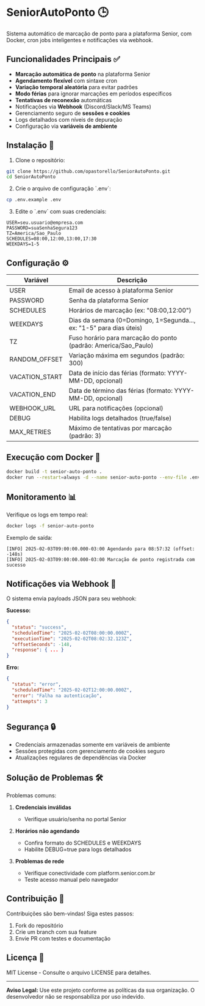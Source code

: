 # SeniorAutoPonto 🕒

Sistema automático de marcação de ponto para a plataforma Senior, com Docker, cron jobs inteligentes e notificações via webhook.

## Funcionalidades Principais ✅

- **Marcação automática de ponto** na plataforma Senior
- **Agendamento flexível** com sintaxe cron
- **Variação temporal aleatória** para evitar padrões
- **Modo férias** para ignorar marcações em períodos específicos
- **Tentativas de reconexão** automáticas
- Notificações via **Webhook** (Discord/Slack/MS Teams)
- Gerenciamento seguro de **sessões e cookies**
- Logs detalhados com níveis de depuração
- Configuração via **variáveis de ambiente**

## Instalação 🚀

1. Clone o repositório:
```bash
git clone https://github.com/opastorello/SeniorAutoPonto.git
cd SeniorAutoPonto
```

2. Crie o arquivo de configuração \`.env\`:
```bash
cp .env.example .env
```

3. Edite o \`.env\` com suas credenciais:
```env
USER=seu.usuario@empresa.com
PASSWORD=suaSenhaSegura123
TZ=America/Sao_Paulo
SCHEDULES=08:00,12:00,13:00,17:30
WEEKDAYS=1-5
```

## Configuração ⚙️

| Variável          | Descrição                                                                 |
|-------------------|---------------------------------------------------------------------------|
| USER              | Email de acesso à plataforma Senior                                      |
| PASSWORD          | Senha da plataforma Senior                                               |
| SCHEDULES         | Horários de marcação (ex: "08:00,12:00")                                 |
| WEEKDAYS          | Dias da semana (0=Domingo, 1=Segunda..., ex: "1-5" para dias úteis)      |
| TZ                | Fuso horário para marcação do ponto (padrão: America/Sao_Paulo)          |
| RANDOM_OFFSET     | Variação máxima em segundos (padrão: 300)                                |
| VACATION_START	  | Data de início das férias (formato: YYYY-MM-DD, opcional)                |
| VACATION_END	    | Data de término das férias (formato: YYYY-MM-DD, opcional)               |
| WEBHOOK_URL       | URL para notificações (opcional)                                         |
| DEBUG             | Habilita logs detalhados (true/false)                                    |
| MAX_RETRIES       | Máximo de tentativas por marcação (padrão: 3)                           |

## Execução com Docker 🐳

```bash
docker build -t senior-auto-ponto .
docker run --restart=always -d --name senior-auto-ponto --env-file .env senior-auto-ponto
```

## Monitoramento 📊

Verifique os logs em tempo real:
```bash
docker logs -f senior-auto-ponto
```

Exemplo de saída:
```
[INFO] 2025-02-03T09:00:00.000-03:00 Agendando para 08:57:32 (offset: -148s)
[INFO] 2025-02-03T09:00:00.000-03:00 Marcação de ponto registrada com sucesso
```

## Notificações via Webhook 🔔

O sistema envia payloads JSON para seu webhook:

**Sucesso:**
```json
{
  "status": "success",
  "scheduledTime": "2025-02-02T08:00:00.000Z",
  "executionTime": "2025-02-02T08:02:32.123Z",
  "offsetSeconds": -148,
  "response": { ... }
}
```

**Erro:**
```json
{
  "status": "error",
  "scheduledTime": "2025-02-02T12:00:00.000Z",
  "error": "Falha na autenticação",
  "attempts": 3
}
```

## Segurança 🔒

- Credenciais armazenadas somente em variáveis de ambiente
- Sessões protegidas com gerenciamento de cookies seguro
- Atualizações regulares de dependências via Docker

## Solução de Problemas 🛠️

Problemas comuns:
1. **Credenciais inválidas**
   - Verifique usuário/senha no portal Senior
   
2. **Horários não agendando**
   - Confira formato do SCHEDULES e WEEKDAYS
   - Habilite DEBUG=true para logs detalhados

3. **Problemas de rede**
   - Verifique conectividade com platform.senior.com.br
   - Teste acesso manual pelo navegador

## Contribuição 🤝

Contribuições são bem-vindas! Siga estes passos:
1. Fork do repositório
2. Crie um branch com sua feature
3. Envie PR com testes e documentação

## Licença 📄

MIT License - Consulte o arquivo LICENSE para detalhes.

---

**Aviso Legal:** Use este projeto conforme as políticas da sua organização. O desenvolvedor não se responsabiliza por uso indevido.
